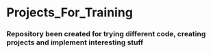 # Projects_For_Training

### Repository been created for trying different code, creating projects and implement interesting stuff ###
